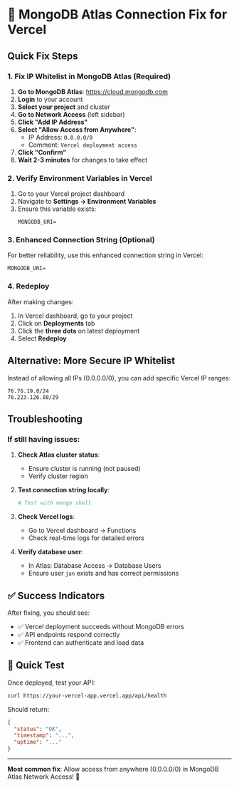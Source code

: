 # 🚨 MongoDB Atlas Connection Fix for Vercel

## Quick Fix Steps

### 1. **Fix IP Whitelist in MongoDB Atlas** (Required)

1. **Go to MongoDB Atlas**: https://cloud.mongodb.com
2. **Login** to your account
3. **Select your project** and cluster
4. **Go to Network Access** (left sidebar)
5. **Click "Add IP Address"**
6. **Select "Allow Access from Anywhere"**:
   - IP Address: `0.0.0.0/0`
   - Comment: `Vercel deployment access`
7. **Click "Confirm"**
8. **Wait 2-3 minutes** for changes to take effect

### 2. **Verify Environment Variables in Vercel**

1. Go to your Vercel project dashboard
2. Navigate to **Settings → Environment Variables**
3. Ensure this variable exists:
   ```
   MONGODB_URI=
   ```

### 3. **Enhanced Connection String (Optional)**

For better reliability, use this enhanced connection string in Vercel:
```
MONGODB_URI=
```

### 4. **Redeploy**

After making changes:
1. In Vercel dashboard, go to your project
2. Click on **Deployments** tab
3. Click the **three dots** on latest deployment
4. Select **Redeploy**

## Alternative: More Secure IP Whitelist

Instead of allowing all IPs (0.0.0.0/0), you can add specific Vercel IP ranges:

```
76.76.19.0/24
76.223.126.88/29
```

## Troubleshooting

### If still having issues:

1. **Check Atlas cluster status**:
   - Ensure cluster is running (not paused)
   - Verify cluster region

2. **Test connection string locally**:
   ```bash
   # Test with mongo shell
   ```

3. **Check Vercel logs**:
   - Go to Vercel dashboard → Functions
   - Check real-time logs for detailed errors

4. **Verify database user**:
   - In Atlas: Database Access → Database Users
   - Ensure user `jan` exists and has correct permissions

## ✅ Success Indicators

After fixing, you should see:
- ✅ Vercel deployment succeeds without MongoDB errors
- ✅ API endpoints respond correctly
- ✅ Frontend can authenticate and load data

## 🔄 Quick Test

Once deployed, test your API:
```bash
curl https://your-vercel-app.vercel.app/api/health
```

Should return:
```json
{
  "status": "OK",
  "timestamp": "...",
  "uptime": "..."
}
```

---

**Most common fix**: Allow access from anywhere (0.0.0.0/0) in MongoDB Atlas Network Access! 🎯
